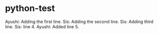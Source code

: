 # python-test

Ayushi: Adding the first line.
Sis: Adding the second line.
Sis: Adding third line.
Sis: line 4.
Ayushi: Added line 5.
